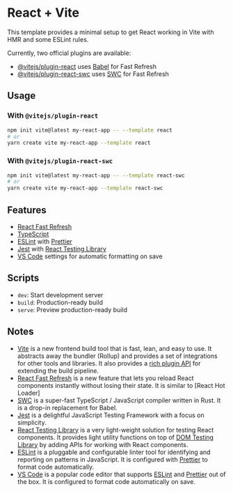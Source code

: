 # React + Vite

This template provides a minimal setup to get React working in Vite with HMR and some ESLint rules.

Currently, two official plugins are available:

- [@vitejs/plugin-react](https://github.com/vitejs/vite-plugin-react/blob/main/packages/plugin-react/README.md) uses [Babel](https://babeljs.io/) for Fast Refresh
- [@vitejs/plugin-react-swc](https://github.com/vitejs/vite-plugin-react-swc) uses [SWC](https://swc.rs/) for Fast Refresh

## Usage

### With `@vitejs/plugin-react`

```bash
npm init vite@latest my-react-app -- --template react
# or
yarn create vite my-react-app --template react
```

### With `@vitejs/plugin-react-swc`

```bash
npm init vite@latest my-react-app -- --template react-swc
# or
yarn create vite my-react-app --template react-swc
```

## Features

- [React Fast Refresh](https://reactnative.dev/docs/fast-refresh)
- [TypeScript](https://www.typescriptlang.org/)
- [ESLint](https://eslint.org/) with [Prettier](https://prettier.io/)
- [Jest](https://jestjs.io/) with [React Testing Library](https://testing-library.com/docs/react-testing-library/intro/)
- [VS Code](https://code.visualstudio.com/) settings for automatic formatting on save

## Scripts

- `dev`: Start development server
- `build`: Production-ready build
- `serve`: Preview production-ready build

## Notes

- [Vite](https://vitejs.dev/) is a new frontend build tool that is fast, lean, and easy to use. It abstracts away the bundler (Rollup) and provides a set of integrations for other tools and libraries. It also provides a [rich plugin API](https://vitejs.dev/guide/api-plugin.html) for extending the build pipeline.
- [React Fast Refresh](https://reactnative.dev/docs/fast-refresh) is a new feature that lets you reload React components instantly without losing their state. It is similar to [React Hot Loader]
- [SWC](https://swc.rs/) is a super-fast TypeScript / JavaScript compiler written in Rust. It is a drop-in replacement for Babel.
- [Jest](https://jestjs.io/) is a delightful JavaScript Testing Framework with a focus on simplicity.
- [React Testing Library](https://testing-library.com/docs/react-testing-library/intro/) is a very light-weight solution for testing React components. It provides light utility functions on top of [DOM Testing Library](https://testing-library.com/docs/dom-testing-library/intro/) by adding APIs for working with React components.
- [ESLint](https://eslint.org/) is a pluggable and configurable linter tool for identifying and reporting on patterns in JavaScript. It is configured with [Prettier](https://prettier.io/) to format code automatically.
- [VS Code](https://code.visualstudio.com/) is a popular code editor that supports [ESLint](https://eslint.org/) and [Prettier](https://prettier.io/) out of the box. It is configured to format code automatically on save.